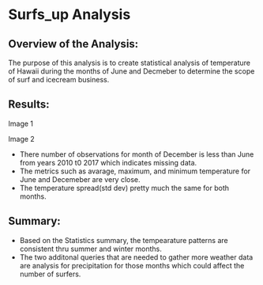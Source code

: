 # Surfs_up Analysis
## Overview of the Analysis:
The purpose of this analysis is to create statistical analysis of temperature of Hawaii during the months of June and Decmeber to determine the scope of surf and icecream business.

## Results:
 Image 1


 Image 2
 * There number of observations for month of December is less than June from years 2010 t0 2017 which indicates missing data.
 * The metrics such as avarage, maximum, and minimum temperature for June and Decemeber are very close. 
 * The temperature spread(std dev) pretty much the same for both months.


## Summary:
 * Based on the Statistics summary, the tempearature patterns are consistent thru summer and winter months.
 * The two additonal queries that are needed to gather more weather data are analysis for precipitation for those months which could affect the number of surfers.
  